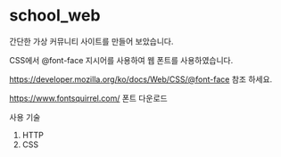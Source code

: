 # school_web


간단한 가상 커뮤니티 사이트를 만들어 보았습니다.

CSS에서 @font-face 지시어를 사용하여 웹 폰트를 사용하였습니다. 

https://developer.mozilla.org/ko/docs/Web/CSS/@font-face 참조 하세요.

https://www.fontsquirrel.com/ 폰트 다운로드

사용 기술  
1. HTTP 
2. CSS
